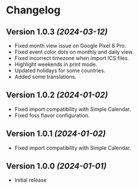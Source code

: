 Changelog
==========

Version 1.0.3 *(2024-03-12)*
----------------------------

* Fixed month view issue on Google Pixel 8 Pro.
* Fixed event color dots on monthly and daily view.
* Fixed incorrect timezone when import ICS files.
* Highlight weekends in print mode.
* Updated holidays for some countries.
* Added some translations.

Version 1.0.2 *(2024-01-02)*
----------------------------

* Fixed import compatibility with Simple Calendar.
* Fixed foss flavor configuration.

Version 1.0.1 *(2024-01-02)*
----------------------------

* Fixed import compatibility with Simple Calendar.

Version 1.0.0 *(2024-01-01)*
----------------------------

* Initial release
